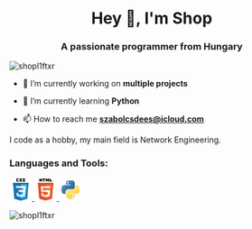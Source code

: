 <h1 align="center">Hey 👋, I'm Shop</h1>
<h3 align="center">A passionate programmer from Hungary</h3>

<p align="left"> <img src="https://komarev.com/ghpvc/?username=shopl1ftxr&label=Profile%20views&color=0e75b6&style=flat" alt="shopl1ftxr" /> </p>

- 🔭 I’m currently working on **multiple projects**

- 🌱 I’m currently learning **Python**

- 📫 How to reach me **szabolcsdees@icloud.com**

<p>I code as a hobby, my main field is Network Engineering.</p>

<h3 align="left">Languages and Tools:</h3>
<p align="left"> <a href="https://www.w3schools.com/css/" target="_blank" rel="noreferrer"> <img src="https://raw.githubusercontent.com/devicons/devicon/master/icons/css3/css3-original-wordmark.svg" alt="css3" width="40" height="40"/> </a> <a href="https://www.w3.org/html/" target="_blank" rel="noreferrer"> <img src="https://raw.githubusercontent.com/devicons/devicon/master/icons/html5/html5-original-wordmark.svg" alt="html5" width="40" height="40"/> </a> <a href="https://www.python.org" target="_blank" rel="noreferrer"> <img src="https://raw.githubusercontent.com/devicons/devicon/master/icons/python/python-original.svg" alt="python" width="40" height="40"/> </a> </p>

<p><img align="left" src="https://github-readme-stats.vercel.app/api/top-langs?username=shopl1ftxr&show_icons=true&locale=en&layout=compact" alt="shopl1ftxr" /></p>
